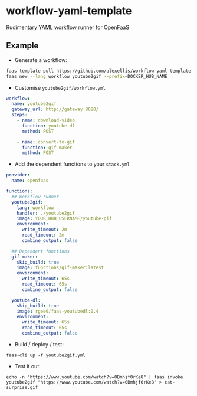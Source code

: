 # workflow-yaml-template
Rudimentary YAML workflow runner for OpenFaaS

## Example

* Generate a workflow:

```bash
faas template pull https://github.com/alexellis/workflow-yaml-template
faas new --lang workflow youtube2gif --prefix=DOCKER_HUB_NAME
```

* Customise `youtube2gif/workflow.yml`

```yaml
workflow:
  name: youtube2gif
  gateway_url: http://gateway:8080/
  steps:
    - name: download-video
      function: youtube-dl
      method: POST

    - name: convert-to-gif
      function: gif-maker
      method: POST
```

* Add the dependent functions to your `stack.yml`

```yaml
provider:
  name: openfaas

functions:
  ## Workflow runner
  youtube2gif:
    lang: workflow
    handler: ./youtube2gif
    image: YOUR_HUB_USERNAME/youtube-gif
    environment:
      write_timeout: 2m
      read_timeout: 2m
      combine_output: false

  ## Dependent functions
  gif-maker:
    skip_build: true
    image: functions/gif-maker:latest
    environment:
      write_timeout: 65s
      read_timeout: 65s
      combine_output: false

  youtube-dl:
    skip_build: true
    image: rgee0/faas-youtubedl:0.4
    environment:
      write_timeout: 65s
      read_timeout: 65s
      combine_output: false
```

* Build / deploy / test:

```
faas-cli up -f youtube2gif.yml 
```

* Test it out:

```
echo -n "https://www.youtube.com/watch?v=0Bmhjf0rKe8" | faas invoke youtube2gif "https://www.youtube.com/watch?v=0Bmhjf0rKe8" > cat-surprise.gif
```
